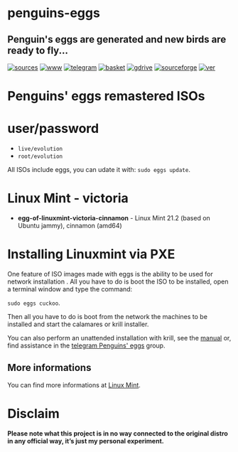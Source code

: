 penguins-eggs
=============

## Penguin&#39;s eggs are generated and new birds are ready to fly...
[![sources](https://img.shields.io/badge/github-sources-cyan)](https://github.com/pieroproietti/penguins-eggs)
[![www](https://img.shields.io/badge/www-blog-cyan)](https://penguins-eggs.net)
[![telegram](https://img.shields.io/badge/telegram-group-cyan)](https://t.me/penguins_eggs)
[![basket](https://img.shields.io/badge/basket-naked-blue)](https://penguins-eggs.net/basket/)
[![gdrive](https://img.shields.io/badge/gdrive-all-blue)](https://drive.google.com/drive/folders/19fwjvsZiW0Dspu2Iq-fQN0J-PDbKBlYY)
[![sourceforge](https://img.shields.io/badge/sourceforge-all-blue)](https://sourceforge.net/projects/penguins-eggs/files/)
[![ver](https://img.shields.io/npm/v/penguins-eggs.svg)](https://npmjs.org/package/penguins-eggs)

# Penguins' eggs remastered ISOs

# user/password
* ```live/evolution```
* ```root/evolution```

All ISOs include eggs, you can udate it with: ```sudo eggs update```.

# Linux Mint - victoria 

* **egg-of-linuxmint-victoria-cinnamon** - Linux Mint 21.2 (based on Ubuntu jammy), cinnamon (amd64)

# Installing Linuxmint via PXE

One feature of ISO images made with eggs is the ability to be used for network installation . All you have to do is boot the ISO to be installed, open a terminal window and type the command: 

```sudo eggs cuckoo```.

Then all you have to do is boot from the network the machines to be installed and start the calamares or krill installer.

You can also perform an unattended installation with krill, see the [manual](https://penguins-eggs.net/docs/Tutorial/english) or, find assistance in the [telegram Penguins' eggs](https://t.me/penguins_eggs) group.

## More informations

You can find more informations at [Linux Mint](https://linuxmint.com/).

# Disclaim
__Please note what this project is in no way connected to the original distro in any official way, it’s just my personal experiment.__

